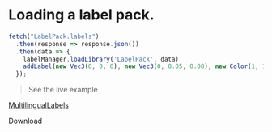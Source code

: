# Loading a label pack.


```javascript
fetch("LabelPack.labels")
  .then(response => response.json())
  .then(data => {
    labelManager.loadLibrary('LabelPack', data)
    addLabel(new Vec3(0, 0, 0), new Vec3(0, 0.05, 0.08), new Color(1, 1, 0), "MyCustomLabel");
  });
```


> See the live example

[MultilingualLabels](./MultilingualLabels.html ':include :type=iframe width=100% height=800px')

<div class="download-section">
  <a class="download-btn" title="Download"
    onClick="downloadTutorial('labels.zip', ['./tutorials/MultilingualLabels.html', './tutorials/data/LabelPack.labels'])" download>
    Download
  </a>
</div>
<br>